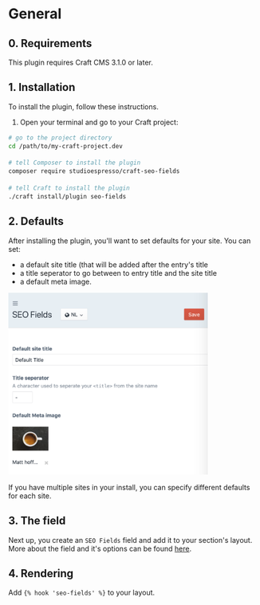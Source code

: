 # General

## 0. Requirements

This plugin requires Craft CMS 3.1.0 or later.

## 1. Installation

To install the plugin, follow these instructions.

1. Open your terminal and go to your Craft project:

```bash
# go to the project directory
cd /path/to/my-craft-project.dev

# tell Composer to install the plugin
composer require studioespresso/craft-seo-fields

# tell Craft to install the plugin
./craft install/plugin seo-fields
```

## 2. Defaults
After installing the plugin, you'll want to set defaults for your site.
You can set:
- a default site title (that will be added after the entry's title
- a title seperator to go between to entry title and the site title
- a default meta image.

<img src="./images/defaults.png" width="400">

If you have multiple sites in your install, you can specify different defaults for each site.

## 3. The field
Next up, you create an `SEO Fields` field and add it to your section's layout. More about the field and it's options can be found [here](field.html#field).

## 4. Rendering

Add `{% hook 'seo-fields' %}` to your layout.
